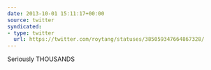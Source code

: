```yaml
---
date: 2013-10-01 15:11:17+00:00
source: twitter
syndicated:
- type: twitter
  url: https://twitter.com/roytang/statuses/385059347664867328/
---
```


Seriously THOUSANDS